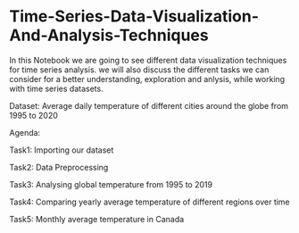 # Time-Series-Data-Visualization-And-Analysis-Techniques


In this Notebook we are going to see different data visualization techniques for time series analysis. we will also discuss the different tasks we can consider for a better understanding, exploration and anlysis, while working with time series datasets.

Dataset: Average daily temperature of different cities around the globe from 1995 to 2020

Agenda:

Task1: Importing our dataset 

Task2: Data Preprocessing

Task3: Analysing global temperature from 1995 to 2019

Task4: Comparing yearly average temperature of different regions over time

Task5: Monthly average temperature in Canada
